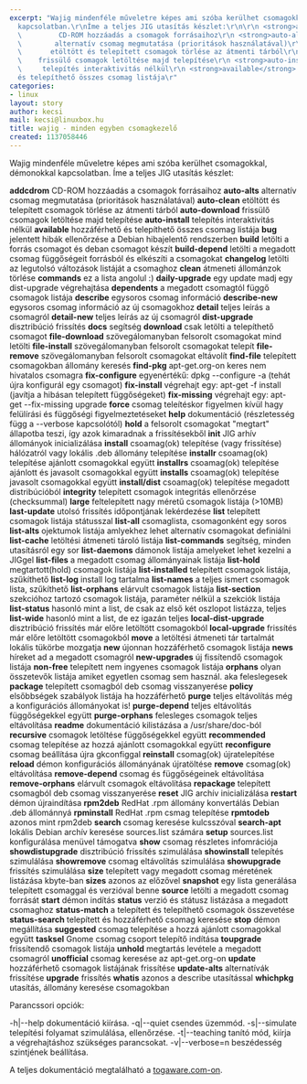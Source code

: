 ```yaml
---
excerpt: "Wajig mindenféle műveletre képes ami szóba kerülhet csomagokkal, démonokkal
  kapcsolatban.\r\nÍme a teljes JIG utasítás készlet:\r\n\r\n <strong>addcdrom</strong>
  \         CD-ROM hozzáadás a csomagok forrásaihoz\r\n <strong>auto-alts</strong>
  \        alternatív csomag megmutatása (prioritások használatával)\r\n <strong>auto-clean</strong>
  \       etöltött és telepített csomagok törlése az átmenti tárból\r\n <strong>auto-download</strong>
  \    frissülő csomagok letöltése majd telepítése\r\n <strong>auto-install</strong>
  \     telepítés interaktivitás nélkül\r\n <strong>available</strong>         hozzáférhető
  és telepíthető összes csomag listája\r"
categories:
- linux
layout: story
author: kecsi
mail: kecsi@linuxbox.hu
title: wajig - minden egyben csomagkezelő
created: 1137058446
---
```

Wajig mindenféle műveletre képes ami szóba kerülhet csomagokkal, démonokkal kapcsolatban.
Íme a teljes JIG utasítás készlet:

 <strong>addcdrom</strong>          CD-ROM hozzáadás a csomagok forrásaihoz
 <strong>auto-alts</strong>         alternatív csomag megmutatása (prioritások használatával)
 <strong>auto-clean</strong>        etöltött és telepített csomagok törlése az átmenti tárból
 <strong>auto-download</strong>     frissülő csomagok letöltése majd telepítése
 <strong>auto-install</strong>      telepítés interaktivitás nélkül
 <strong>available</strong>         hozzáférhető és telepíthető összes csomag listája
 <strong>bug</strong>               jelentett hibák ellenőrzése a Debian hibajelentő rendszerben
 <strong>build</strong>             letölti a forrás csomagot és deban csomagot készít
 <strong>build-depend</strong>      letölti a megadott csomag függőségeit forrásból és elkészíti a csomagokat
 <strong>changelog</strong>         letölti az legutolsó változások listáját a csomaghoz
 <strong>clean</strong>             átmeneti állománzok törlése
 <strong>commands</strong>          ez a lista angolul :)
 <strong>daily-upgrade</strong>     egy update madj egy dist-upgrade végrehajtása
 <strong>dependents</strong>        a megadott csomagtól függő csomagok listája
 <strong>describe</strong>          egysoros csomag információ
 <strong>describe-new</strong>      egysoros csomag információ az új csomagokhoz
 <strong>detail</strong>            teljes leírás a csomagról
 <strong>detail-new</strong>        teljes leírás az új csomagról
 <strong>dist-upgrade</strong>      disztribúció frissítés
 <strong>docs</strong>              segítség
 <strong>download</strong>          csak letölti a telepíthető csomagot
 <strong>file-download</strong>     szövegálomanyban felsorolt csomagokat mind letölti
 <strong>file-install</strong>      szövegálomanyban felsorolt csomagokat telepít
 <strong>file-remove</strong>       szövegálomanyban felsorolt csomagokat eltávolít
 <strong>find-file</strong>         telepített csomagokban állomány keresés
 <strong>find-pkg</strong>          apt-get.org-on keres nem hivatalos csomagra
 <strong>fix-configure</strong>     egyenértékű: dpkg --configure -a (tehát újra konfigurál egy csomagot)
 <strong>fix-install</strong>       végrehajt egy: apt-get -f install (javítja a hibásan telepített függőségeket)
 <strong>fix-missing</strong>       végrehajt egy: apt-get --fix-missing upgrade
 <strong>force</strong>             csomag teleítéskor figyelmen kívül hagy felülírási és függőségi figyelmeztetéseket
 <strong>help</strong>              dokumentáció (részletesség függ a --verbose kapcsolótól)
 <strong>hold</strong>              a felsorolt csomagokat "megtart" állapotba teszi, így azok kimaradnak a frissítésekből
 <strong>init</strong>              JIG arhív állományok inicializálása
 <strong>install</strong>           csoamag(ok) telepítése (vagy frissítése) hálózatról vagy lokális .deb állomány telepítése
 <strong>installr</strong>          csoamag(ok) telepítése ajánlott csomagokkal együtt
 <strong>installrs</strong>         csoamag(ok) telepítése ajánlott és javasolt csomagokkal együtt
 <strong>installs</strong>          csoamag(ok) telepítése javasolt csomagokkal együtt
 <strong>install/dist</strong>      csoamag(ok) telepítése megadott distribúcióból
 <strong>integrity</strong>         telepített csomagok integritás ellenőrzése (checksummal)
 <strong>large</strong>          feltelepített nagy méretű csomagok listája (>10MB)
 <strong>last-update</strong>    utolsó frissítés időpontjának lekérdezése
 <strong>list</strong>           telepített csomagok listája státusszal
 <strong>list-all</strong>       csomaglista, csomagonként egy soros
 <strong>list-alts</strong>      ojektumok listája amlyekhez lehet alternatív csomagokat definiálni
 <strong>list-cache</strong>     letöltési átmeneti tároló listája
 <strong>list-commands</strong>  segítség, minden utasításról egy sor
 <strong>list-daemons</strong>   dámonok listája amelyeket lehet kezelni a JIGgel
 <strong>list-files</strong>     a megadott csomag állományainak listája
 <strong>list-hold</strong>      megtartott(hold) csomagok listája
 <strong>list-installed</strong> telepített csomagok listája, szűkíthető
 <strong>list-log</strong>       install log tartalma
 <strong>list-names</strong>     a teljes ismert csomagok lista, szűkíthető
 <strong>list-orphans</strong>   elárvult csomagok listája
 <strong>list-section</strong>   szekcióhoz tartozó csomagok listája, paraméter nélkül a szekciók listája
 <strong>list-status</strong>    hasonló mint a list, de csak az első két oszlopot listázza, teljes
 <strong>list-wide</strong>      hasonló mint a list, de ez igazán teljes
 <strong>local-dist-upgrade</strong> disztribúció frissítés már előre letöltött csomagokból
 <strong>local-upgrade</strong>  frissítés már előre letöltött csomagokból
 <strong>move</strong>           a letöltési átmeneti tár tartalmát lokális tükörbe mozgatja
 <strong>new</strong>            újonnan hozzáférhető csomagok listája
 <strong>news</strong>           híreket ad a megadott csomagról 
 <strong>new-upgrades</strong>   új fissítendő csomagok listája
 <strong>non-free</strong>       telepített nem ingyenes csomagok listája
 <strong>orphans</strong>        olyan összetevők listája amiket egyetlen csomag sem használ. aka feleslegesek
 <strong>package</strong>        telepített csomagból deb csomag visszanyerése
 <strong>policy</strong>         elsőbbségek szabályok listája ha hozzáférhető
 <strong>purge</strong>          teljes eltávolítás még a konfigurációs állományokat is!
 <strong>purge-depend</strong>   teljes eltávolítás függőségekkel együtt
 <strong>purge-orphans</strong>  felesleges csomagok teljes eltávolítása
 <strong>readme</strong>         dokumentáció kilistázása a /usr/share/doc-ból
 <strong>recursive</strong>      csomagok letöltése függőségekkel együtt
 <strong>recommended</strong>    csomag telepítése az hozzá ajánlott csomagokkal együtt
 <strong>reconfigure</strong>    csomag beállítása újra gkconfiggal
 <strong>reinstall</strong>      csomag(ok) újratelepítése
 <strong>reload</strong>         démon konfigurációs állományának újratöltése
 <strong>remove</strong>        csomag(ok) eltávolítása
 <strong>remove-depend</strong>  csomag és függőségeinek eltávolítása
 <strong>remove-orphans</strong> elárvult csomagok eltávolítása
 <strong>repackage</strong>      telepített csomagból deb csomag visszanyerése
 <strong>reset</strong>          JIG archív inicializálása
 <strong>restart</strong>        démon újraindítása
 <strong>rpm2deb</strong>        RedHat .rpm állomány konvertálás Debian .deb állománnyá
 <strong>rpminstall</strong>     RedHat .rpm csmag telepítése
 <strong>rpmtodeb</strong>       azonos mint rpm2deb
 <strong>search</strong>       csomag keresése kulcsszóval
 <strong>search-apt</strong>     lokális Debian archív keresése sources.list számára
 <strong>setup</strong>          sources.list konfigurálása menüvel támogatva
 <strong>show</strong>           csomag részletes infomrációja
 <strong>showdistupgrade</strong> disztribúció frissítés szimulálása
 <strong>showinstall</strong>    telepítés szimulálása
 <strong>showremove</strong>     csomag eltávolítás szimulálása
 <strong>showupgrade</strong>    frissítés szimulálása
 <strong>size</strong>           telepített vagy megadott csomag méretének listázása kbyte-ban
 <strong>sizes</strong>          azonos az előzővel
 <strong>snapshot</strong>       egy lista generálása telepített csomaggal és verzióval benne
 <strong>source</strong>         letölti a megadott csomag forrását 
 <strong>start</strong>          démon indítás
 <strong>status</strong>       verzió és státusz listázása a megadott csomaghoz
 <strong>status-match</strong>   a telepített és telepíthető csomagok összevetése
 <strong>status-search</strong>  telepített és hozzáférhető csomag keresése
 <strong>stop</strong>           démon megállítása
 <strong>suggested</strong>      csomag telepítése a hozzá ajánlott csomagokkal együtt
 <strong>tasksel</strong>        Gnome csomag csoport telepítő indítása
 <strong>toupgrade</strong>      frissítendő csomagok listája
 <strong>unhold</strong>         megtartás levétele a megadott csomagról
 <strong>unofficial</strong>     csomag keresése az apt-get.org-on
 <strong>update</strong>         hozzáférhető csomagok listájának frissítése
 <strong>update-alts</strong>    alternatívák frissítése
 <strong>upgrade</strong>        frissítés
 <strong>whatis</strong>         azonos a describe utasítással
 <strong>whichpkg</strong>       utasítás, állomány keresése csomagokban

Parancssori opciók:

 -h|--help      dokumentáció kiírása.
 -q|--quiet     csendes üzemmód.
 -s|--simulate  telepítési folyamat szimulálása, ellenőrzése.
 -t|--teaching  tanító mód, kiírja a végrehajtáshoz szükséges parancsokat.
 -v|--verbose=n beszédesség szintjének beállítása.

A teljes dokumentáció megtalálható a <a href="http://www.togaware.com/wajig">togaware.com-on</a>.
